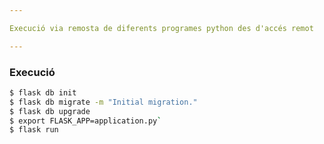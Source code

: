 ```yaml
---

Execució via remosta de diferents programes python des d'accés remot

---
```


### Execució

```bash
$ flask db init
$ flask db migrate -m "Initial migration."
$ flask db upgrade
$ export FLASK_APP=application.py`
$ flask run
```



